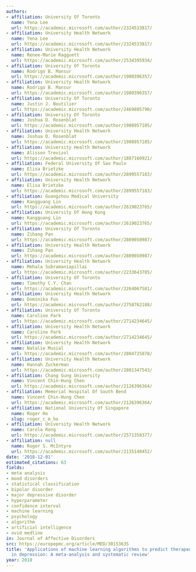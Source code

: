 ```yaml
---
authors:
- affiliation: University Of Toronto
  name: Yena Lee
  url: https://academic.microsoft.com/author/2324533817/
- affiliation: University Health Network
  name: Yena Lee
  url: https://academic.microsoft.com/author/2324533817/
- affiliation: University Health Network
  name: Renee-Marie Ragguett
  url: https://academic.microsoft.com/author/2534395934/
- affiliation: University Of Toronto
  name: Rodrigo B. Mansur
  url: https://academic.microsoft.com/author/1980396357/
- affiliation: University Health Network
  name: Rodrigo B. Mansur
  url: https://academic.microsoft.com/author/1980396357/
- affiliation: University Of Toronto
  name: Justin J. Boutilier
  url: https://academic.microsoft.com/author/2469805790/
- affiliation: University Of Toronto
  name: Joshua D. Rosenblat
  url: https://academic.microsoft.com/author/1908957105/
- affiliation: University Health Network
  name: Joshua D. Rosenblat
  url: https://academic.microsoft.com/author/1908957105/
- affiliation: University Health Network
  name: Alisson Trevizol
  url: https://academic.microsoft.com/author/1887160921/
- affiliation: Federal University Of Sao Paulo
  name: Elisa Brietzke
  url: https://academic.microsoft.com/author/2899557183/
- affiliation: University Health Network
  name: Elisa Brietzke
  url: https://academic.microsoft.com/author/2899557183/
- affiliation: Guangzhou Medical University
  name: Kangguang Lin
  url: https://academic.microsoft.com/author/2619023765/
- affiliation: University Of Hong Kong
  name: Kangguang Lin
  url: https://academic.microsoft.com/author/2619023765/
- affiliation: University Of Toronto
  name: Zihang Pan
  url: https://academic.microsoft.com/author/2809050987/
- affiliation: University Health Network
  name: Zihang Pan
  url: https://academic.microsoft.com/author/2809050987/
- affiliation: University Health Network
  name: Mehala Subramaniapillai
  url: https://academic.microsoft.com/author/2233643785/
- affiliation: University Of Toronto
  name: Timothy C.Y. Chan
  url: https://academic.microsoft.com/author/2264067581/
- affiliation: University Health Network
  name: Dominika Fus
  url: https://academic.microsoft.com/author/2758762188/
- affiliation: University Of Toronto
  name: Caroline Park
  url: https://academic.microsoft.com/author/2714234645/
- affiliation: University Health Network
  name: Caroline Park
  url: https://academic.microsoft.com/author/2714234645/
- affiliation: University Health Network
  name: Natalie Musial
  url: https://academic.microsoft.com/author/2804725078/
- affiliation: University Health Network
  name: Hannah Zuckerman
  url: https://academic.microsoft.com/author/2801347543/
- affiliation: Chang Gung University
  name: Vincent Chin-Hung Chen
  url: https://academic.microsoft.com/author/2126396364/
- affiliation: Memorial Hospital Of South Bend
  name: Vincent Chin-Hung Chen
  url: https://academic.microsoft.com/author/2126396364/
- affiliation: National University Of Singapore
  name: Roger Ho
  slug: roger_c_m_ho
- affiliation: University Health Network
  name: Carola Rong
  url: https://academic.microsoft.com/author/2571358377/
- affiliation: null
  name: Roger S. McIntyre
  url: https://academic.microsoft.com/author/2135148452/
date: '2018-12-01'
estimated_citations: 63
fields:
- meta analysis
- mood disorders
- statistical classification
- bipolar disorder
- major depressive disorder
- hyperparameter
- confidence interval
- machine learning
- psychology
- algorithm
- artificial intelligence
- ovid medline
in: Journal of Affective Disorders
src: https://europepmc.org/article/MED/30153635
title: 'Applications of machine learning algorithms to predict therapeutic outcomes
  in depression: A meta-analysis and systematic review'
year: 2018
---
```

